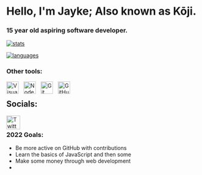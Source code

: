 # Hello, I'm Jayke; Also known as Kōji.
### 15 year old aspiring software developer.


[![stats](https://github-readme-stats.vercel.app/api?username=kojidv&show_icons=true&theme=radical)]()

[![languages](https://github-readme-stats.vercel.app/api/top-langs/?username=kojidv)]()

### Other tools:

<img align="left" alt="Visual Studio Code" width="32px" src="https://cdn.jsdelivr.net/gh/devicons/devicon/icons/vscode/vscode-original.svg" style="padding-right:10px;" />
<img align="left" alt="Node.js" width="32px" src="https://cdn.jsdelivr.net/gh/devicons/devicon/icons/nodejs/nodejs-original.svg" style="padding-right:10px;" />
<img align="left" alt="Git" width="32px" src="https://cdn.jsdelivr.net/gh/devicons/devicon/icons/git/git-original.svg" style="padding-right:10px;" />
<img align="left" alt="GitHub" width="32px" src="https://user-images.githubusercontent.com/3369400/139447912-e0f43f33-6d9f-45f8-be46-2df5bbc91289.png" style="padding-right:10px;" />

<br />

## Socials:

<a href="https://twitter.com/kkojix"><img align="left" alt="Twitter" width="36px" src="https://img.icons8.com/officel/160/twitter-circled.png" style="padding-right:10px;" /></a>

<br />

### 2022 Goals:
- Be more active on GitHub with contributions
- Learn the basics of JavaScript and then some
- Make some money through web development
- 
<br />
<br />
